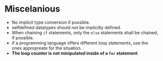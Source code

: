 # Miscelanious

* No implicit type conversion if possible.
* selfdefined datatypes should not be implicitly defined.
* When chaining `if` statements, only the `else` statements shall be chained, if possible.
* if a programming language offers different loop statements, use the ones appropreate for the situation.
* **The loop counter is not minipulated inside of a `for` statement**
